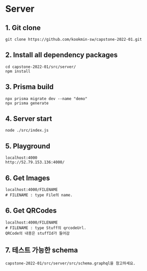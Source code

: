 # Server

## 1. Git clone

    git clone https://github.com/kookmin-sw/capstone-2022-01.git

## 2. Install all dependency packages

    cd capstone-2022-01/src/server/
    npm install

## 3. Prisma build

    npx prisma migrate dev --name "demo"
    npx prisma generate	

## 4. Server start
    
    node ./src/index.js


## 5. Playground

    localhost:4000
    http://52.79.153.136:4000/


## 6. Get Images

    localhost:4000/FILENAME
    # FILENAME : type File의 name. 

## 6. Get QRCodes

    localhost:4000/FILENAME
    # FILENAME : type Stuff의 qrcodeUrl. 
    QRCode의 내용은 stuffId가 들어감

## 7. 테스트 가능한 schema
    
    capstone-2022-01/src/server/src/schema.graphql을 참고하세요.
